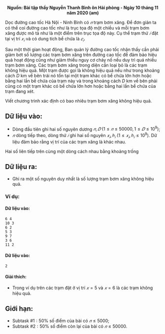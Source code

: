 **<center>Nguồn: Bài tập thầy Nguyễn Thanh Bình ôn Hải phòng - Ngày 10 tháng 11 năm 2020 (am)</center>**

Dọc đường cao tốc Hà Nội - Ninh Bình có $𝑛$ trạm bơm xăng. Để đơn giản ta có thể coi đường cao tốc như là trục tọa độ một chiều và mỗi trạm bơm xăng được mô tả như là một điểm trên trục tọa độ này. Cụ thể trạm thứ $𝑖$ đặt tại vị trí $𝑥_𝑖$ và có dung tích bể chứa là $𝑐_𝑖$.

Sau một thời gian hoạt động, Ban quản lý đường cao tốc nhận thấy cần phải giảm bơt số lượng các trạm bơm xăng trên đường cao tốc để đảm bảo hiệu quả hoạt động cũng như giảm thiểu nguy cơ cháy nố nếu duy trì quá nhiều trạm bơm xăng. Các trạm bơm xăng trong diện cần loại bỏ là các trạm không hiệu quả. Một trạm được gọi là không hiệu quả nếu như trong khoảng cách $D$ km về bên trái nó tồn tại một trạm khác có bể chứa lớn hơn hoặc bằng hai lần bề chứa của trạm này và trong khoảng cách 
$D$ km về bên phải cũng có một trạm khác có bể chứa lớn hơn hoặc bằng hai lần bể chứa của trạm đang xét.

Viết chương trình xác định có bao nhiêu trạm bơm xăng không hiệu quả.

## Dữ liệu vào:
- Dòng đầu tiên ghi hai số nguyên dương $𝑛, 𝐷\ (1 ≤ 𝑛 ≤ 50000, 1 ≤ 𝐷 ≤ 10^9)$;
- $𝑛$ dòng tiếp theo, dòng thứ $𝑖$ ghi hai số nguyên $𝑥_𝑖, ℎ_𝑖\ (1 ≤ 𝑥_𝑖, ℎ_𝑖 ≤ 10^9)$. Dữ liệu đảm bảo rằng vị trí của các trạm xăng là khác nhau.

Hai số liên tiếp trên cùng một dòng cách nhau bằng khoảng trống

## Dữ liệu ra:
- Ghi ra một số nguyên duy nhất là số lượng trạm bơm xăng không hiệu quả.

### Ví dụ:
#### Dữ liệu vào:
```
6 4
10 3
6 2
5 3
9 7
3 6
11 2
```

#### Dữ liệu vào:
```
2
```

#### Giải thích:
- Trong ví dụ trên các trạm đặt ở vị trí $𝑥 = 5$ và $𝑥 = 6$ là các trạm không hiệu quả.

## Giới hạn:
- Subtask $\#1: 50\%$ số điểm của bài có $𝑛 ≤ 5000$;
- Subtask $\#2: 50\%$ số điểm còn lại của bài có $𝑛 ≤ 50000$.